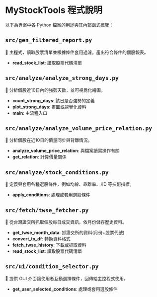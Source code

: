 # MyStockTools 程式說明

以下為專案中各 Python 檔案的用途與其內部函式概覽：

## `src/gen_filtered_report.py`
📌 主程式，讀取股票清單並根據條件套用過濾，產出符合條件的個股報表。

- **read_stock_list**: 讀取股票代碼清單

## `src/analyze/analyze_strong_days.py`
📌 分析個股近10日內的強勢天數，並可視覺化繪圖。

- **count_strong_days**: 該日是否強勢的定義
- **plot_strong_days**: 畫圖或視覺化資料
- **main**: 主流程入口

## `src/analyze/analyze_volume_price_relation.py`
📌 分析個股在近10日的價量同步與背離情況。

- **analyze_volume_price_relation**: 與檔案讀寫操作有關
- **get_relation**: 計算價量關係

## `src/analyze/stock_conditions.py`
📌 定義與套用各種選股條件，例如均線、乖離率、KD 等技術指標。

- **apply_conditions**: 處理或套用選股條件

## `src/fetch/twse_fetcher.py`
📌 從台灣證交所抓取個股每日成交資訊，依月份儲存歷史資料。

- **get_twse_month_data**: 抓證交所的資料(月份+股票代號)
- **convert_to_df**: 轉換資料格式
- **fetch_twse_history**: 下載或抓取資料
- **read_stock_list**: 讀取股票代碼清單

## `src/ui/condition_selector.py`
📌 提供 GUI 介面讓使用者互動選擇條件，回傳給主控程式使用。

- **get_user_selected_conditions**: 處理或套用選股條件
